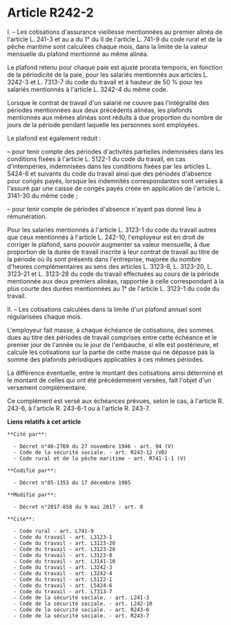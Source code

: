 # Article R242-2

I. – Les cotisations d'assurance vieillesse mentionnées au premier alinéa de l'article L. 241-3 et au a du 1° du II de
l'article L. 741-9 du code rural et de la pêche maritime sont calculées chaque mois, dans la limite de la valeur mensuelle du
plafond mentionné au même alinéa. 

Le plafond retenu pour chaque paie est ajusté prorata temporis, en fonction de la périodicité de la paie, pour les salariés
mentionnés aux articles L. 3242-3 et L. 7313-7 du code du travail et à hauteur de 50 % pour les salariés mentionnés à
l'article L. 3242-4 du même code. 

Lorsque le contrat de travail d'un salarié ne couvre pas l'intégralité des périodes mentionnées aux deux précédents alinéas,
les plafonds mentionnés aux mêmes alinéas sont réduits à due proportion du nombre de jours de la période pendant laquelle les
personnes sont employées. 

Le plafond est également réduit : 

– pour tenir compte des périodes d'activités partielles indemnisées dans les conditions fixées à l'article L. 5122-1 du code
du travail, en cas d'intempéries, indemnisées dans les conditions fixées par les articles L. 5424-6 et suivants du code du
travail ainsi que des périodes d'absence pour congés payés, lorsque les indemnités correspondantes sont versées à l'assuré
par une caisse de congés payés créée en application de l'article L. 3141-30 du même code ; 

– pour tenir compte de périodes d'absence n'ayant pas donné lieu à rémunération. 

Pour les salariés mentionnés à l'article L. 3123-1 du code du travail autres que ceux mentionnés à l'article L. 242-10,
l'employeur est en droit de corriger le plafond, sans pouvoir augmenter sa valeur mensuelle, à due proportion de la durée de
travail inscrite à leur contrat de travail au titre de la période où ils sont présents dans l'entreprise, majorée du nombre
d'heures complémentaires au sens des articles L. 3123-8, L. 3123-20, L. 3123-21 et L. 3123-28 du code du travail effectuées
au cours de la période mentionnée aux deux premiers alinéas, rapportée à celle correspondant à la plus courte des durées
mentionnées au 1° de l'article L. 3123-1 du code du travail. 

II. – Les cotisations calculées dans la limite d'un plafond annuel sont régularisées chaque mois. 

L'employeur fait masse, à chaque échéance de cotisations, des sommes dues au titre des périodes de travail comprises entre
cette échéance et le premier jour de l'année ou le jour de l'embauche, si elle est postérieure, et calcule les cotisations
sur la partie de cette masse qui ne dépasse pas la somme des plafonds périodiques applicables à ces mêmes périodes. 

La différence éventuelle, entre le montant des cotisations ainsi déterminé et le montant de celles qui ont été précédemment
versées, fait l'objet d'un versement complémentaire. 

Ce complément est versé aux échéances prévues, selon le cas, à l'article R. 243-6, à l'article R. 243-6-1 ou à l'article R.
243-7.

**Liens relatifs à cet article**

	**Cité par**:

	  - Décret n°46-2769 du 27 novembre 1946 - art. 94 (V)
	  - Code de la sécurité sociale. - art. R243-12 (VD)
	  - Code rural et de la pêche maritime - art. R741-1-1 (V)

	**Codifié par**:

	  - Décret n°85-1353 du 17 décembre 1985

	**Modifié par**:

	  - Décret n°2017-858 du 9 mai 2017 - art. 8

	**Cite**:

	  - Code rural - art. L741-9
	  - Code du travail - art. L3123-1
	  - Code du travail - art. L3123-20
	  - Code du travail - art. L3123-28
	  - Code du travail - art. L3123-8
	  - Code du travail - art. L3141-10
	  - Code du travail - art. L3242-3
	  - Code du travail - art. L3242-4
	  - Code du travail - art. L5122-1
	  - Code du travail - art. L5424-6
	  - Code du travail - art. L7313-7
	  - Code de la sécurité sociale. - art. L241-3
	  - Code de la sécurité sociale. - art. L242-10
	  - Code de la sécurité sociale. - art. R243-6
	  - Code de la sécurité sociale. - art. R243-7
